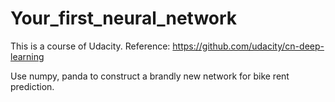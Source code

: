 # Your_first_neural_network
This is a course of Udacity.
Reference:  https://github.com/udacity/cn-deep-learning

Use numpy, panda to construct a brandly new network for bike rent prediction.
